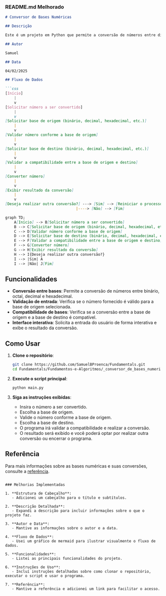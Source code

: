### README.md Melhorado

```markdown
# Conversor de Bases Numéricas

## Descrição

Este é um projeto em Python que permite a conversão de números entre diferentes bases numéricas: binário, octal, decimal e hexadecimal. Ele oferece uma interface simples para inserir um número, selecionar a base de origem e a base de destino, validar os dados e exibir o resultado da conversão.

## Autor

Samuel

## Data

04/02/2025

## Fluxo de Dados

```css
[Início]
    |
    v
[Solicitar número a ser convertido]
    |
    v
[Solicitar base de origem (binário, decimal, hexadecimal, etc.)]
    |
    v
[Validar número conforme a base de origem]
    |
    v
[Solicitar base de destino (binário, decimal, hexadecimal, etc.)]
    |
    v
[Validar a compatibilidade entre a base de origem e destino]
    |
    v
[Converter número]
    |
    v
[Exibir resultado da conversão]
    |
    v
[Deseja realizar outra conversão?] ---> [Sim] --> [Reiniciar o processo]
                                |----> [Não] --> [Fim]
```

```markdown
graph TD;
    A[Início] --> B[Solicitar número a ser convertido]
    B --> C[Solicitar base de origem (binário, decimal, hexadecimal, etc.)]
    C --> D[Validar número conforme a base de origem]
    D --> E[Solicitar base de destino (binário, decimal, hexadecimal, etc.)]
    E --> F[Validar a compatibilidade entre a base de origem e destino]
    F --> G[Converter número]
    G --> H[Exibir resultado da conversão]
    H --> I{Deseja realizar outra conversão?}
    I --> |Sim| A
    I --> |Não| J[Fim]
```

## Funcionalidades

- **Conversão entre bases**: Permite a conversão de números entre binário, octal, decimal e hexadecimal.
- **Validação de entrada**: Verifica se o número fornecido é válido para a base de origem selecionada.
- **Compatibilidade de bases**: Verifica se a conversão entre a base de origem e a base de destino é compatível.
- **Interface interativa**: Solicita a entrada do usuário de forma interativa e exibe o resultado da conversão.

## Como Usar

1. **Clone o repositório**:
   ```sh
   git clone https://github.com/SamuelBProenca/Fundamentals.git
   cd Fundamentals/Fundamentos-e-Algoritmos/_conversor_de_bases_numericas
   ```

2. **Execute o script principal**:
   ```sh
   python main.py
   ```

3. **Siga as instruções exibidas**:
   - Insira o número a ser convertido.
   - Escolha a base de origem.
   - Valide o número conforme a base de origem.
   - Escolha a base de destino.
   - O programa irá validar a compatibilidade e realizar a conversão.
   - O resultado será exibido e você poderá optar por realizar outra conversão ou encerrar o programa.

## Referência

Para mais informações sobre as bases numéricas e suas conversões, consulte a [referência](https://infoenem.com.br/entenda-funcoes-pares-e-impares/).
```

### Melhorias Implementadas

1. **Estrutura de Cabeçalho**:
   - Adicionei um cabeçalho para o título e subtítulos.

2. **Descrição Detalhada**:
   - Expandi a descrição para incluir informações sobre o que o projeto faz.

3. **Autor e Data**:
   - Mantive as informações sobre o autor e a data.

4. **Fluxo de Dados**:
   - Usei um gráfico de mermaid para ilustrar visualmente o fluxo de dados.

5. **Funcionalidades**:
   - Listei as principais funcionalidades do projeto.

6. **Instruções de Uso**:
   - Incluí instruções detalhadas sobre como clonar o repositório, executar o script e usar o programa.

7. **Referência**:
   - Mantive a referência e adicionei um link para facilitar o acesso.